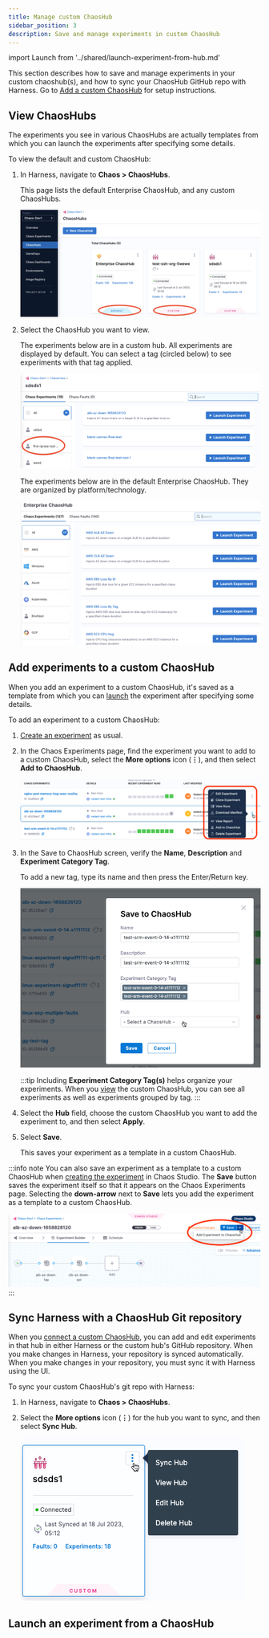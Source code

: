 ```yaml
---
title: Manage custom ChaosHub
sidebar_position: 3
description: Save and manage experiments in custom ChaosHub
---
```


import Launch from '../shared/launch-experiment-from-hub.md'

This section describes how to save and manage experiments in your custom chaoshub(s), and how to sync your ChaosHub GitHub repo with Harness. Go to [Add a custom ChaosHub](/docs/chaos-engineering/features/chaos-hubs/add-chaos-hub.md) for setup instructions.

## View ChaosHubs

The experiments you see in various ChaosHubs are actually templates from which you can launch the experiments after specifying some details. 

To view the default and custom ChaosHub:

1. In Harness, navigate to **Chaos > ChaosHubs**.

	This page lists the default Enterprise ChaosHub, and any custom ChaosHubs.

	![ChaosHubs page with default and custom hubs highlighted](./static/manage-hub/custom-default-chaoshubs.png)

1. Select the ChaosHub you want to view.
	
	The experiments below are in a custom hub. All experiments are displayed by default. You can select a tag (circled below) to see experiments with that tag applied.

	![Viewing experiments in a ChaosHub, with an experiment tag/filter circled](./static/manage-hub/view-chaos-hub.png)

	The experiments below are in the default Enterprise ChaosHub. They are organized by platform/technology.

	![Enterprise ChaosHub](./static/manage-hub/default-chaos-hub.png)


## Add experiments to a custom ChaosHub

When you add an experiment to a custom ChaosHub, it's saved as a template from which you can [launch](#launch-an-experiment-from-a-custom-chaos-hub) the experiment after specifying some details.


To add an experiment to a custom ChaosHub:

1. [Create an experiment](/docs/chaos-engineering/chaos-faults/prerequisites/experiments/construct-and-run-custom-chaos-experiments.md) as usual.

1. In the Chaos Experiments page, find the experiment you want to add to a custom ChaosHub, select the **More options** icon (**⋮**), and then select **Add to ChaosHub**.

	![More options menu, showing **Add to ChaosHub** for an experiment](./static/manage-hub/menu-add-to-chaos-hub.png)

1. In the Save to ChaosHub screen, verify the **Name**, **Description** and **Experiment Category Tag**. 

	To add a new tag, type its name and then press the Enter/Return key.

	![Save to ChaosHub screen](./static/manage-hub/save-to-chaos-hub-dialog.png)

	:::tip
	Including **Experiment Category Tag(s)** helps organize your experiments. When you [view](#view-chaos-hubs) the custom ChaosHub, you can see all experiments as well as experiments grouped by tag.
	::: 

1. Select the **Hub** field, choose the custom ChaosHub you want to add the experiment to, and then select **Apply**.

1. Select **Save**.

	This saves your experiment as a template in a custom ChaosHub.

:::info note
You can also save an experiment as a template to a custom ChaosHub when [creating the experiment](/docs/chaos-engineering/chaos-faults/prerequisites/experiments/construct-and-run-custom-chaos-experiments.md) in Chaos Studio. The **Save** button saves the experiment itself so that it appears on the Chaos Experiments page. Selecting the **down-arrow** next to **Save** lets you add the experiment as a template to a custom ChaosHub.

![Experiment details screen with Save and Add to ChaosHub options circled](./static/manage-hub/experiment-save-to-hub.png)
:::

## Sync Harness with a ChaosHub Git repository

When you [connect a custom ChaosHub](/docs/chaos-engineering/chaos-faults/prerequisites/chaos-hubs/add-chaos-hub.md), you can add and edit experiments in that hub in either Harness or the custom hub's GitHub repository. When you make changes in Harness, your repository is synced automatically. When you make changes in your repository, you must sync it with Harness using the UI.

To sync your custom ChaosHub's git repo with Harness:

1. In Harness, navigate to **Chaos > ChaosHubs**.
1. Select the **More options** icon (**⋮**) for the hub you want to sync, and then select **Sync Hub**.

	![The **More options** icon (**⋮**) for a custom hub](./static/manage-hub/chaos-hub-menu.png)

## Launch an experiment from a ChaosHub

<Launch />

